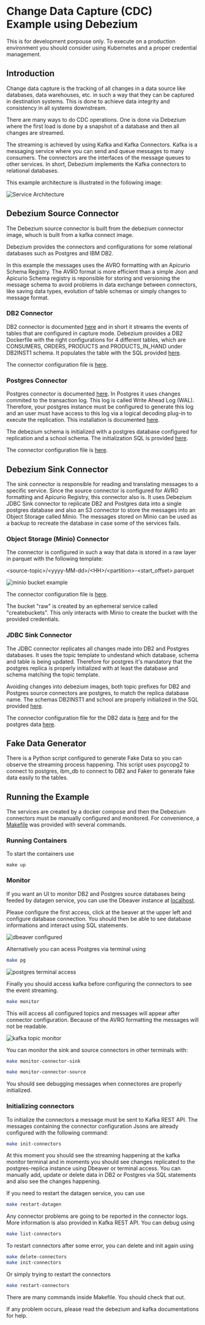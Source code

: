 <!-- toc -->

# Change Data Capture (CDC) Example using Debezium

This is for development porpouse only. To execute on a production environment you should consider using Kubernetes and a proper credential management.

## Introduction

Change data capture is the tracking of all changes in a data source like databases, data warehouses, etc. in such a way that they can be captured in destination systems. This is done to achieve data integrity and consistency in all systems downstream.

There are many ways to do CDC operations. One is done via Debezium where the first load is done by a snapshot of a database and then all changes are streamed.

The streaming is achieved by using Kafka and Kafka Connectors. Kafka is a messaging service where you can send and queue messages to many consumers. The connectors are the interfaces of the message queues to other services. In short, Debezium implements the Kafka connectors to relational databases.

This example architecture is illustrated in the following image:

![Service Architecture](docs/images/CDC.png)

## Debezium Source Connector

The Debezium source connector is built from the debezium connector image, whuch is built from a kafka connect image.

Debezium provides the connectors and configurations for some relational databases such as Postgres and IBM DB2.

In this example the messages uses the AVRO formatting with an Apicurio Schema Registry. The AVRO format is more efficient than a simple Json and Apicurio Schema registry is reponsible for storing and versioning the message schema to avoid problems in data exchange between connectors, like saving data types, evolution of table schemas or simply changes to message format.

### DB2 Connector

DB2 connector is documented [here](https://debezium.io/documentation/reference/2.3/connectors/db2.html) and in short it streams the events of tables that are configured in capture mode. Debezium provides a DB2 Dockerfile with the right configurations for 4 different tables, which are CONSUMERS, ORDERS, PRODUCTS and PRODUCTS_IN_HAND under DB2INST1 schema. It populates the table with the SQL provided [here](containers/db2/inventory.sql).

The connector configuration file is [here](connectors/db2.json).

### Postgres Connector

Postgres connector is documented [here](https://debezium.io/documentation/reference/2.3/connectors/postgresql.html). In Postgres it uses changes commited to the transaction log. This log is called Write Ahead Log (WAL). Therefore, your postgres instance must be configured to generate this log and an user must have access to this log via a logical decoding plug-in to execute the replication. This installation is documented [here](https://debezium.io/documentation/reference/2.3/postgres-plugins.html).

The debezium schema is initialized with a postgres database configured for replication and a school schema. The initialization SQL is provided [here](containers/postgres/init.sql).

The connector configuration file is [here](connectors/postgres.json).

## Debezium Sink Connector

The sink connector is responsible for reading and translating messages to a specific service. Since the source connector is configured for AVRO formatting and Apicurio Registry, this connector also is. It uses Debezium JDBC Sink connector to replicate DB2 and Postgres data into a single postgres database and also an S3 connector to store the messages into an Object Storage called Minio. The messages stored on Minio can be used as a backup to recreate the database in case some of the services fails.

### Object Storage (Minio) Connector

The connector is configured in such a way that data is stored in a raw layer in parquet with the following template:

\<source-topic>/\<yyyy-MM-dd>/\<HH>/\<partition>-\<start_offset>.parquet

![minio bucket example](docs/images/minio.png)

The connector configuration file is [here](connectors/sink-minio.json).

The bucket "raw" is created by an ephemeral service called "createbuckets". This only interacts with Minio to create the bucket with the provided credentials.

### JDBC Sink Connector

The JDBC connector replicates all changes made into DB2 and Postgres databases. It uses the topic template to undestand which database, schema and table is being updated. Therefore for postgres it's mandatory that the postgres replica is properly initialized with at least the database and schema matching the topic template.

Avoiding changes into debezium images, both topic prefixes for DB2 and Postgres source connectors are postgres, to match the replica database name. The schemas DB2INST1 and school are properly initialized in the SQL provided [here](containers/postgres/init-replica.sql).

The connector configuration file for the DB2 data is [here](connectors/sink-postgres-inventory.json) and for the postgres data [here](connectors/sink-postgres-school.json).

## Fake Data Generator

There is a Python script configured to generate Fake Data so you can observe the streaming process happening. This script uses psycopg2 to connect to postgres, ibm_db to connect to DB2 and Faker to generate fake data easily to the tables.

## Running the Example

The services are created by a docker compose and then the Debezium connectors must be manually configured and monitored. For convenience, a [Makefile](Makefile) was provided with several commands.

### Running Containers

To start the containers use

```make
make up
```

### Monitor

If you want an UI to monitor DB2 and Postgres source databases being feeded by datagen service, you can use the Dbeaver instance at [localhost](http://localhost:8978). 

Please configure the first access, click at the beaver at the upper left and configure database connection. You should then be able to see database informations and interact using SQL statements.

![dbeaver configured](docs/images/dbeaver.png)

Alternatively you can acess Postgres via terminal using

```bash
make pg
```

![postgres terminal access](docs/images/postgre-access.png)

Finally you should access kafka before configuring the connectors to see the event streaming.

```bash
make monitor
```

This will access all configured topics and messages will appear after connector configuration. Because of the AVRO formatting the messages will not be readable.

![kafka topic monitor](docs/images/kafka-monitor.png)

You can monitor the sink and source connectors in other terminals with:

```bash
make monitor-connector-sink

make monitor-connector-source
```

You should see debugging messages when connectores are properly initialized.

### Initializing connectors

To initialize the connectors a message must be sent to Kafka REST API. The messages containing the connector configuration Jsons are already configured with the following command:

```bash
make init-connectors
```

At this moment you should see the streaming happening at the kafka monitor terminal and in moments you should see changes replicated to the postgres-replica instance using Dbeaver or terminal access. You can manually add, update or delete data in DB2 or Postgres via SQL statements and also see the changes happening.

If you need to restart the datagen service, you can use

```bash
make restart-datagen
```

Any connector problems are going to be reported in the connector logs. More information is also provided in Kafka REST API. You can debug using

```bash
make list-connectors
```

To restart connectors after some error, you can delete and init again using

```bash
make delete-connectors
make init-connectors
```

Or simply trying to restart the connectors

```bash
make restart-connectors
```

There are many commands inside Makefile. You should check that out.

If any problem occurs, please read the debezium and kafka documentations for help.
